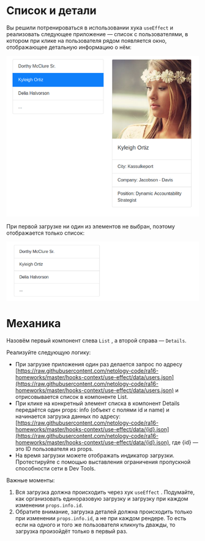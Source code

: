 # Список и детали

Вы решили потренироваться в использовании хука `useEffect` и реализовать следующее приложение — список с пользователями, в котором при клике на пользователя рядом появляется окно, отображающее детальную информацию о нём:

![use-effect](https://github.com/Zrazhevskii/ra16_hooks_context-use_effect/blob/main/src/assets/use-effect.png)

При первой загрузке ни один из элементов не выбран, поэтому отображается только список:

![first-load](https://github.com/Zrazhevskii/ra16_hooks_context-use_effect/blob/main/src/assets/first-load.png)

# Механика

Назовём первый компонент слева `List` , а второй справа — `Details`.

Реализуйте следующую логику:
+ При загрузке приложения один раз делается запрос по адресу [https://raw.githubusercontent.com/netology-code/ra16-homeworks/master/hooks-context/use-effect/data/users.json](https://raw.githubusercontent.com/netology-code/ra16-homeworks/master/hooks-context/use-effect/data/users.json) и отрисовывается список в компоненте List.
+ При клике на конкретный элемент списка в компонент Details передаётся один props: info (объект с полями id и name) и начинается загрузка данных по адресу: [https://raw.githubusercontent.com/netology-code/ra16-homeworks/master/hooks-context/use-effect/data/{id}.json](https://raw.githubusercontent.com/netology-code/ra16-homeworks/master/hooks-context/use-effect/data/{id}.json), где {id} — это ID пользователя из props.
+ На время загрузки можете отображать индикатор загрузки. Протестируйте с помощью выставления ограничения пропускной способности сети в Dev Tools.

Важные моменты:

1. Вся загрузка должна происходить через хук `useEffect` . Подумайте, как организовать единоразовую загрузку и загрузку при каждом изменении `props.info.id`.
2. Обратите внимание, загрузка деталей должна происходить только при изменении `props.info.id`, а не при каждом рендере. То есть если на одного и того же пользователя кликнуть дважды, то загрузка произойдёт только в первый раз.
